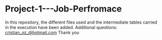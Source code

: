 # Project-1---Job-Perfromace

In this repository, the different files used and the intermediate tables carried in the execution have been added. Additional questions: cristian_oz_@hotmail.com Thank you
